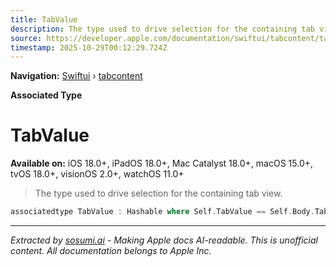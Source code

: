 ```yaml
---
title: TabValue
description: The type used to drive selection for the containing tab view.
source: https://developer.apple.com/documentation/swiftui/tabcontent/tabvalue
timestamp: 2025-10-29T00:12:29.724Z
---
```


**Navigation:** [Swiftui](/documentation/swiftui) › [tabcontent](/documentation/swiftui/tabcontent)

**Associated Type**

# TabValue

**Available on:** iOS 18.0+, iPadOS 18.0+, Mac Catalyst 18.0+, macOS 15.0+, tvOS 18.0+, visionOS 2.0+, watchOS 11.0+

> The type used to drive selection for the containing tab view.

```swift
associatedtype TabValue : Hashable where Self.TabValue == Self.Body.TabValue
```

---

*Extracted by [sosumi.ai](https://sosumi.ai) - Making Apple docs AI-readable.*
*This is unofficial content. All documentation belongs to Apple Inc.*

